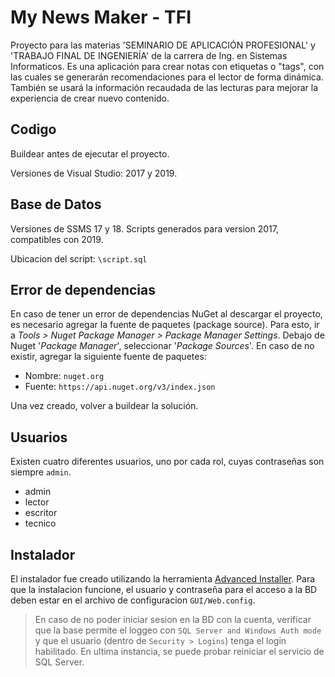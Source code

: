 # My News Maker - TFI
Proyecto para las materias 'SEMINARIO DE APLICACIÓN PROFESIONAL' y 'TRABAJO FINAL DE INGENIERÍA' de la carrera de Ing. en Sistemas Informaticos. Es una aplicación para crear notas con etiquetas o "tags", con las cuales se generarán recomendaciones para el lector de forma dinámica. También se usará la información recaudada de las lecturas para mejorar la experiencia de crear nuevo contenido.


## Codigo
Buildear antes de ejecutar el proyecto.

Versiones de Visual Studio: 2017 y 2019.


## Base de Datos
Versiones de SSMS 17 y 18. Scripts generados para version 2017, compatibles con 2019.

Ubicacion del script: `\script.sql`


## Error de dependencias
En caso de tener un error de dependencias NuGet al descargar el proyecto, es necesario agregar la fuente de paquetes (package source). Para esto, ir a *Tools > Nuget Package Manager > Package Manager Settings*. Debajo de Nuget '*Package Manager*', seleccionar '*Package Sources*'. En caso de no existir, agregar la siguiente fuente de paquetes:
 - Nombre: `nuget.org`
 - Fuente: `https://api.nuget.org/v3/index.json`

Una vez creado, volver a buildear la solución.


## Usuarios
Existen cuatro diferentes usuarios, uno por cada rol, cuyas contraseñas son siempre `admin`.
 - admin
 - lector
 - escritor
 - tecnico


## Instalador
El instalador fue creado utilizando la herramienta [Advanced Installer](https://www.advancedinstaller.com/). Para que la instalacion funcione, el usuario y contraseña para el acceso a la BD deben estar en el archivo de configuracion `GUI/Web.config`.

> En caso de no poder iniciar sesion en la BD con la cuenta, verificar que la base permite el loggeo con `SQL Server and Windows Auth mode` y que el usuario (dentro de `Security > Logins`) tenga el login habilitado. En ultima instancia, se puede probar reiniciar el servicio de SQL Server.